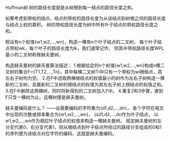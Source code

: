 

Huffman树
树的路径长度就是从树根到每一结点的路径长度之和。

如果考虑到带权的结点，结点的带权的路径长度为从该结点到树根之间的路径长度与结点上权的乘积。
树的带权路径长度为树中所有叶子结点的带权路径长度之和。


假设有n个权值{w1,w2,...,wn}，构造一棵有n个叶子结点的二叉树，
每个叶子结点带权wk，每个叶子的路径长度为lk，我们通常记作，
则其中带权路径长度WPL最小的二叉树称做赫夫曼树。


构造赫夫曼树的赫夫曼算法描述：
1.根据给定的n个权值{w1,w2,...,wn}构成n棵二叉树的集合F={T1,T2,...,Tn}，其中每棵二叉树Ti中只有一个带权为wi根结点，其左右子树均为空。
2.在F中选取两棵根结点的权值最小的树作为左右子树构造一棵新的二叉树，且置新的二叉树的根结点的权值为其左右子树上根结点的权值之和。
3.在F中删除这两棵树，同时将新得到的二叉树加入F中。
4.重复2和3步骤，直到F只含一棵树为止。这棵树便是赫夫曼树。


赫夫曼编码是什么？
——设需要编码的字符集为{d1,d2,...,dn}，
各个字符在电文中出现的次数或频率集合为{w1,w2,...,wn}，
以d1,d2,...,dn作为叶子结点，
以w1,w2,...,wn作为相应叶子结点的权值来构造一棵赫夫曼树。
规定赫夫曼树的左分支代表0，右分支代表1，则从根结点到叶子结点所经过的路径分支组成的0和1的序列便为该结点对应字符的编码，这就是赫夫曼编码。

